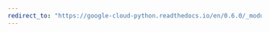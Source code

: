 ```yaml
---
redirect_to: "https://google-cloud-python.readthedocs.io/en/0.6.0/_modules/gcloud/storage/acl.html"
---
```

